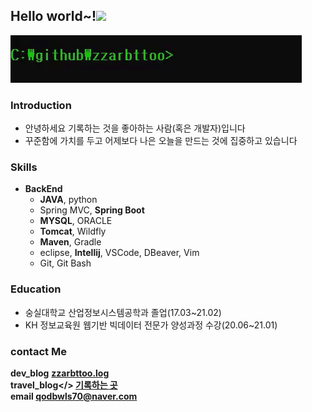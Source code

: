 

<h2>Hello world~!<img src="https://raw.githubusercontent.com/aemmadi/aemmadi/master/wave.gif" width="30px">
</h2>

<img src="./gifs/zzarbttoo_hello.gif">

### Introduction
- 안녕하세요 기록하는 것을 좋아하는 사람(혹은 개발자)입니다
- 꾸준함에 가치를 두고 어제보다 나은 오늘을 만드는 것에 집중하고 있습니다

### Skills 
-   <b>BackEnd</b>
      - <b>JAVA</b>, python
      - Spring MVC, <b>Spring Boot</b>
      - <b>MYSQL</b>, ORACLE 
      - <b>Tomcat</b>, Wildfly 
      - <b>Maven</b>, Gradle
      - eclipse, <b>Intellij</b>, VSCode, DBeaver, Vim
      - Git, Git Bash

### Education

- 숭실대학교 산업정보시스템공학과 졸업(17.03~21.02)
- KH 정보교육원 웹기반 빅데이터 전문가 양성과정 수강(20.06~21.01)

### contact Me 

<b>dev_blog</b>  <a href = "https://velog.io/@zzarbttoo"><b>zzarbttoo.log</b></a><br/>
<b>travel_blog</>  <a href = "https://blog.naver.com/qodbwls70"><b>기록하는 곳</b></a><br/>
<b>email</b> qodbwls70@naver.com


  
